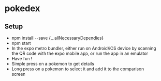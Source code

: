 # pokedex

## Setup
  - npm install --save {...allNecessaryDependies}
  - npm start
  - In the expo metro bundler, either run on Android/iOS device by scanning the QR code with the expo mobile app, or run the app in an emulator
  - Have fun ! 
  - Simple press on a pokemon to get details
  - Long press on a pokemon to select it and add it to the comparison screen
